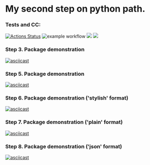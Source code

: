 # My second step on python path.


### Tests and CC:
[![Actions Status](https://github.com/MarsBroshok96/python-project-50/workflows/hexlet-check/badge.svg)](https://github.com/MarsBroshok96/python-project-50/actions) ![example workflow](https://github.com/MarsBroshok96/python-project-50/actions/workflows/linter-and-tests.yml/badge.svg)
<a href="https://codeclimate.com/github/MarsBroshok96/python-project-50/maintainability"><img src="https://api.codeclimate.com/v1/badges/c2ecb2ed70133fea33a6/maintainability" /></a>  <a href="https://codeclimate.com/github/MarsBroshok96/python-project-50/test_coverage"><img src="https://api.codeclimate.com/v1/badges/c2ecb2ed70133fea33a6/test_coverage" /></a>


### Step 3. Package demonstration
[![asciicast](https://asciinema.org/a/SrQamSU1xLdilf8RwcAlL6223.svg)](https://asciinema.org/a/SrQamSU1xLdilf8RwcAlL6223)

### Step 5. Package demonstration
[![asciicast](https://asciinema.org/a/tKOqoN4fFRGBfAj23LCs6SdVI.svg)](https://asciinema.org/a/tKOqoN4fFRGBfAj23LCs6SdVI)

### Step 6. Package demonstration ('stylish' format)
[![asciicast](https://asciinema.org/a/rqCpdVzOF0LcoUe5v1fDJP1Rg.svg)](https://asciinema.org/a/rqCpdVzOF0LcoUe5v1fDJP1Rg)

### Step 7. Package demonstration ('plain' format)
[![asciicast](https://asciinema.org/a/517eQetiwLOCid6zJ7iAlUC43.svg)](https://asciinema.org/a/517eQetiwLOCid6zJ7iAlUC43)

### Step 8. Package demonstration ('json' format)
[![asciicast](https://asciinema.org/a/5g3ZJB0pMZu7UsL1EsCcIAP0m.svg)](https://asciinema.org/a/5g3ZJB0pMZu7UsL1EsCcIAP0m)
